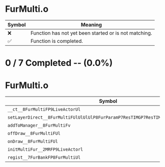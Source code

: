 # FurMulti.o
| Symbol | Meaning 
| ------------- | ------------- 
| :x: | Function has not yet been started or is not matching. 
| :white_check_mark: | Function is completed. 


# 0 / 7 Completed -- (0.0%)
# FurMulti.o
| Symbol | Decompiled? |
| ------------- | ------------- |
| `__ct__8FurMultiFP9LiveActorUl` | :x: |
| `setLayerDirect__8FurMultiFUlUlUlUlP8FurParamP7ResTIMGP7ResTIMGP7ResTIMGP7ResTIMG` | :x: |
| `addToManager__8FurMultiFv` | :x: |
| `offDraw__8FurMultiFUl` | :x: |
| `onDraw__8FurMultiFUl` | :x: |
| `initMultiFur__2MRFP9LiveActorl` | :x: |
| `regist__7FurBankFP8FurMultiUl` | :x: |
